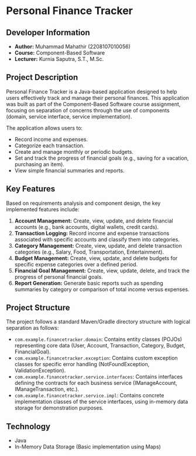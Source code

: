 # Personal Finance Tracker

## Developer Information

*   **Author:** Muhammad Mahathir (2208107010056)
*   **Course:** Component-Based Software
*   **Lecturer:** Kurnia Saputra, S.T., M.Sc.

## Project Description

Personal Finance Tracker is a Java-based application designed to help users effectively track and manage their personal finances. This application was built as part of the Component-Based Software course assignment, focusing on separation of concerns through the use of components (domain, service interface, service implementation).

The application allows users to:
*   Record income and expenses.
*   Categorize each transaction.
*   Create and manage monthly or periodic budgets.
*   Set and track the progress of financial goals (e.g., saving for a vacation, purchasing an item).
*   View simple financial summaries and reports.

## Key Features

Based on requirements analysis and component design, the key implemented features include:

1.  **Account Management:** Create, view, update, and delete financial accounts (e.g., bank accounts, digital wallets, credit cards).
2.  **Transaction Logging:** Record income and expense transactions associated with specific accounts and classify them into categories.
3.  **Category Management:** Create, view, update, and delete transaction categories (e.g., Salary, Food, Transportation, Entertainment).
4.  **Budget Management:** Create, view, update, and delete budgets for specific expense categories over a defined period.
5.  **Financial Goal Management:** Create, view, update, delete, and track the progress of personal financial goals.
6.  **Report Generation:** Generate basic reports such as spending summaries by category or comparison of total income versus expenses.

## Project Structure

The project follows a standard Maven/Gradle directory structure with logical separation as follows:

*   `com.example.financetracker.domain`: Contains entity classes (POJOs) representing core data (User, Account, Transaction, Category, Budget, FinancialGoal).
*   `com.example.financetracker.exception`: Contains custom exception classes for specific error handling (NotFoundException, ValidationException).
*   `com.example.financetracker.service.interfaces`: Contains interfaces defining the contracts for each business service (IManageAccount, IManageTransaction, etc.).
*   `com.example.financetracker.service.impl`: Contains concrete implementation classes of the service interfaces, using in-memory data storage for demonstration purposes.

## Technology

*   Java
*   In-Memory Data Storage (Basic implementation using Maps)

